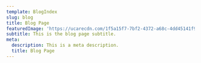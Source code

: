 ```yaml
---
template: BlogIndex
slug: blog
title: Blog Page
featuredImage: 'https://ucarecdn.com/1f5a15f7-7bf2-4372-a68c-4dd45141f9a8/'
subtitle: This is the blog page subtitle.
meta:
  description: This is a meta description.
  title: Blog Page
---
```


